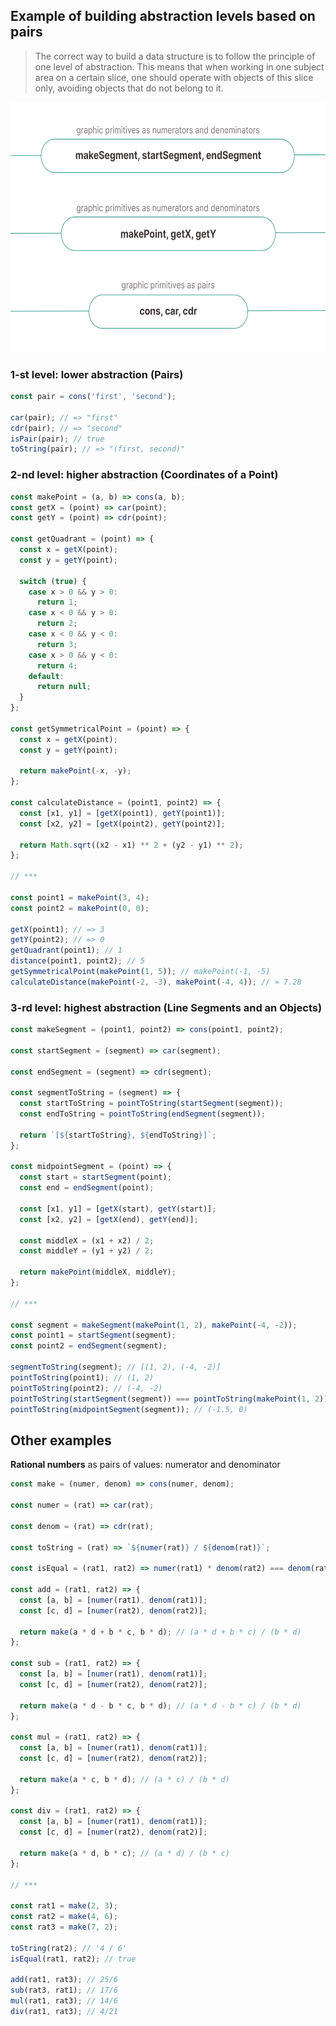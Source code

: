 ## Example of building abstraction levels based on pairs

> The correct way to build a data structure is to follow the principle of one level of abstraction. This means that when working in one subject area on a certain slice, one should operate with objects of this slice only, avoiding objects that do not belong to it.

<p align="center">
  <img with="400" height="400" src="./abstraction-levels.png" alt="Abstraction Levels" />
</p>

### **1-st level: lower abstraction (Pairs)**

```javascript
const pair = cons('first', 'second');

car(pair); // => "first"
cdr(pair); // => "second"
isPair(pair); // true
toString(pair); // => "(first, second)"
```

### **2-nd level: higher abstraction (Coordinates of a Point)**

```javascript
const makePoint = (a, b) => cons(a, b);
const getX = (point) => car(point);
const getY = (point) => cdr(point);

const getQuadrant = (point) => {
  const x = getX(point);
  const y = getY(point);

  switch (true) {
    case x > 0 && y > 0:
      return 1;
    case x < 0 && y > 0:
      return 2;
    case x < 0 && y < 0:
      return 3;
    case x > 0 && y < 0:
      return 4;
    default:
      return null;
  }
};

const getSymmetricalPoint = (point) => {
  const x = getX(point);
  const y = getY(point);

  return makePoint(-x, -y);
};

const calculateDistance = (point1, point2) => {
  const [x1, y1] = [getX(point1), getY(point1)];
  const [x2, y2] = [getX(point2), getY(point2)];

  return Math.sqrt((x2 - x1) ** 2 + (y2 - y1) ** 2);
};

// ***

const point1 = makePoint(3, 4);
const point2 = makePoint(0, 0);

getX(point1); // => 3
getY(point2); // => 0
getQuadrant(point1); // 1
distance(point1, point2); // 5
getSymmetricalPoint(makePoint(1, 5)); // makePoint(-1, -5)
calculateDistance(makePoint(-2, -3), makePoint(-4, 4)); // ≈ 7.28
```

### **3-rd level: highest abstraction (Line Segments and an Objects)**

```javascript
const makeSegment = (point1, point2) => cons(point1, point2);

const startSegment = (segment) => car(segment);

const endSegment = (segment) => cdr(segment);

const segmentToString = (segment) => {
  const startToString = pointToString(startSegment(segment));
  const endToString = pointToString(endSegment(segment));

  return `[${startToString}, ${endToString}]`;
};

const midpointSegment = (point) => {
  const start = startSegment(point);
  const end = endSegment(point);

  const [x1, y1] = [getX(start), getY(start)];
  const [x2, y2] = [getX(end), getY(end)];

  const middleX = (x1 + x2) / 2;
  const middleY = (y1 + y2) / 2;

  return makePoint(middleX, middleY);
};

// ***

const segment = makeSegment(makePoint(1, 2), makePoint(-4, -2));
const point1 = startSegment(segment);
const point2 = endSegment(segment);

segmentToString(segment); // [(1, 2), (-4, -2)]
pointToString(point1); // (1, 2)
pointToString(point2); // (-4, -2)
pointToString(startSegment(segment)) === pointToString(makePoint(1, 2)); // true
pointToString(midpointSegment(segment)); // (-1.5, 0)
```

## Other examples

**Rational numbers** as pairs of values: numerator and denominator

```javascript
const make = (numer, denom) => cons(numer, denom);

const numer = (rat) => car(rat);

const denom = (rat) => cdr(rat);

const toString = (rat) => `${numer(rat)} / ${denom(rat)}`;

const isEqual = (rat1, rat2) => numer(rat1) * denom(rat2) === denom(rat1) * numer(rat2);

const add = (rat1, rat2) => {
  const [a, b] = [numer(rat1), denom(rat1)];
  const [c, d] = [numer(rat2), denom(rat2)];

  return make(a * d + b * c, b * d); // (a * d + b * c) / (b * d)
};

const sub = (rat1, rat2) => {
  const [a, b] = [numer(rat1), denom(rat1)];
  const [c, d] = [numer(rat2), denom(rat2)];

  return make(a * d - b * c, b * d); // (a * d - b * c) / (b * d)
};

const mul = (rat1, rat2) => {
  const [a, b] = [numer(rat1), denom(rat1)];
  const [c, d] = [numer(rat2), denom(rat2)];

  return make(a * c, b * d); // (a * c) / (b * d)
};

const div = (rat1, rat2) => {
  const [a, b] = [numer(rat1), denom(rat1)];
  const [c, d] = [numer(rat2), denom(rat2)];

  return make(a * d, b * c); // (a * d) / (b * c)
};

// ***

const rat1 = make(2, 3);
const rat2 = make(4, 6);
const rat3 = make(7, 2);

toString(rat2); // '4 / 6'
isEqual(rat1, rat2); // true

add(rat1, rat3); // 25/6
sub(rat3, rat1); // 17/6
mul(rat1, rat3); // 14/6
div(rat1, rat3); // 4/21
```
